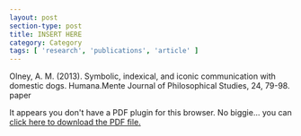 ```yaml
---
layout: post
section-type: post
title: INSERT HERE
category: Category
tags: [ 'research', 'publications', 'article' ]
---
```

Olney, A. M. (2013). Symbolic, indexical, and iconic communication with domestic dogs. Humana.Mente Journal of Philosophical Studies, 24, 79-98. paper

<object data="https://umdrive.memphis.edu/aolney/public/publications/INSERTHERE" type="application/pdf" width="100%" height="600px">
 
  <p>It appears you don't have a PDF plugin for this browser.
  No biggie... you can <a href="https://umdrive.memphis.edu/aolney/public/publications/INSERTHERE">click here to
  download the PDF file.</a></p>
  
</object>
